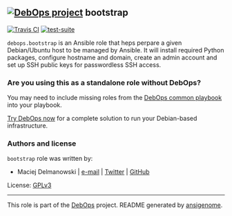 ## [![DebOps project](http://debops.org/images/debops-small.png)](http://debops.org) bootstrap

[![Travis CI](http://img.shields.io/travis/debops/ansible-bootstrap.svg?style=flat)](http://travis-ci.org/debops/ansible-bootstrap) [![test-suite](http://img.shields.io/badge/test--suite-ansible--bootstrap-blue.svg?style=flat)](https://github.com/debops/test-suite/tree/master/ansible-bootstrap/) 

`debops.bootstrap` is an Ansible role that heps perpare a given
Debian/Ubuntu host to be managed by Ansible. It will install required
Python packages, configure hostname and domain, create an admin account and
set up SSH public keys for passwordless SSH access.



### Are you using this as a standalone role without DebOps?

You may need to include missing roles from the [DebOps common
playbook](https://github.com/debops/debops-playbooks/blob/master/playbooks/common.yml)
into your playbook.

[Try DebOps now](https://github.com/debops/debops) for a complete solution to run your Debian-based infrastructure.





### Authors and license

`bootstrap` role was written by:
- Maciej Delmanowski | [e-mail](mailto:drybjed@gmail.com) | [Twitter](https://twitter.com/drybjed) | [GitHub](https://github.com/drybjed)

License: [GPLv3](https://tldrlegal.com/license/gnu-general-public-license-v3-%28gpl-3%29)

***

This role is part of the [DebOps](http://debops.org/) project. README generated by [ansigenome](https://github.com/nickjj/ansigenome/).
